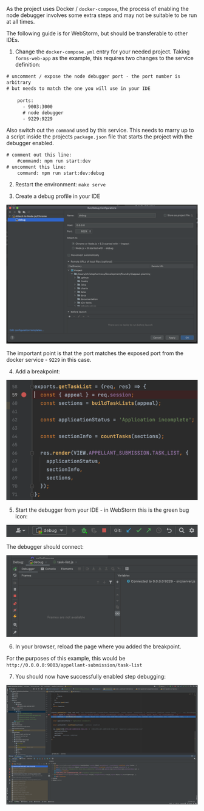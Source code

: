 As the project uses Docker / `docker-compose`, the process of enabling the node debugger involves some extra steps and may not be suitable to be run at all times. 

The following guide is for WebStorm, but should be transferable to other IDEs.

1. Change the `docker-compose.yml` entry for your needed project. Taking `forms-web-app` as the example, this requires two changes to the service definition:

```language-yaml
# uncomment / expose the node debugger port - the port number is arbitrary
# but needs to match the one you will use in your IDE

    ports:
      - 9003:3000
      # node debugger
      - 9229:9229
```

Also switch out the `command` used by this service. This needs to marry up to a script inside the projects `package.json` file that starts the project with the debugger enabled. 

```
# comment out this line:
    #command: npm run start:dev
# uncomment this line:
    command: npm run start:dev:debug
```

2. Restart the environment: `make serve`

3. Create a debug profile in your IDE

![webstorm debug profile screenshot](./images/debug/webstorm-debug-profile.png "Webstorm debug profile screenshot")

The important point is that the port matches the exposed port from the docker service - `9229` in this case.

4. Add a breakpoint:

![add a breakpoint screenshot](./images/debug/add-a-breakpoint.png "add a breakpoint screenshot")

5. Start the debugger from your IDE - in WebStorm this is the green bug icon:

![webstorm debug icon screenshot](./images/debug/webstorm-debug-icon.png "Webstorm debug icon screenshot")

The debugger should connect:

![webstorm connected debugger screenshot](./images/debug/webstorm-connected-debugger.png "Webstorm connected debugger screenshot")

6. In your browser, reload the page where you added the breakpoint.

For the purposes of this example, this would be `http://0.0.0.0:9003/appellant-submission/task-list`

7. You should now have successfully enabled step debugging:

![webstorm step debugging session screenshot](./images/debug/webstorm-step-debugging-session.png "Webstorm step debugging session screenshot")
